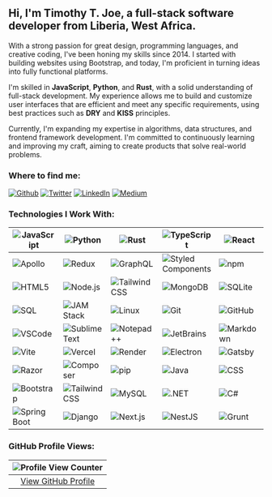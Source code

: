 ## Hi, I'm Timothy T. Joe, a full-stack software developer from Liberia, West Africa.

With a strong passion for great design, programming languages, and creative coding, I've been honing my skills since 2014. I started with building websites using Bootstrap, and today, I'm proficient in turning ideas into fully functional platforms.

I'm skilled in **JavaScript**, **Python**, and **Rust**, with a solid understanding of full-stack development. My experience allows me to build and customize user interfaces that are efficient and meet any specific requirements, using best practices such as **DRY** and **KISS** principles.

Currently, I'm expanding my expertise in algorithms, data structures, and frontend framework development. I'm committed to continuously learning and improving my craft, aiming to create products that solve real-world problems.

<h3>Where to find me:</h3>
<p>
  <a href="https://timtjoe.github.io/" target="_blank"><img alt="Github" src="https://img.shields.io/badge/GitHub-%2312100E.svg?&style=for-the-badge&logo=Github&logoColor=white" /></a> 
  <a href="https://twitter.com/timothytjoe" target="_blank"><img alt="Twitter" src="https://img.shields.io/badge/twitter-%231DA1F2.svg?&style=for-the-badge&logo=twitter&logoColor=white" /></a> 
  <a href="https://www.linkedin.com/in/timothytjoe" target="_blank"><img alt="LinkedIn" src="https://img.shields.io/badge/linkedin-%230077B5.svg?&style=for-the-badge&logo=linkedin&logoColor=white" /></a> 
  <a href="https://medium.com/@theme" target="_blank"><img alt="Medium" src="https://img.shields.io/badge/medium-%2312100E.svg?&style=for-the-badge&logo=medium&logoColor=white" /></a>
</p>

### Technologies I Work With:

| <img alt="JavaScript" src="https://img.shields.io/badge/-JavaScript-F7DF1E?style=flat-square&logo=javascript&logoColor=black" /> | <img alt="Python" src="https://img.shields.io/badge/-Python-3776AB?style=flat-square&logo=python&logoColor=white" /> | <img alt="Rust" src="https://img.shields.io/badge/-Rust-000000?style=flat-square&logo=rust&logoColor=white" /> | <img alt="TypeScript" src="https://img.shields.io/badge/-TypeScript-007ACC?style=flat-square&logo=typescript&logoColor=white" /> | <img alt="React" src="https://img.shields.io/badge/-React-45b8d8?style=flat-square&logo=react&logoColor=white" /> |
|------------------------------------------------------------|--------------------------------------------------------|------------------------------------------------------|--------------------------------------------------------------|--------------------------------------------------------|
| <img alt="Apollo" src="https://img.shields.io/badge/-Apollo%20GraphQL-311C87?style=flat-square&logo=apollo-graphql&logoColor=white" /> | <img alt="Redux" src="https://img.shields.io/badge/-Redux-764ABC?style=flat-square&logo=redux&logoColor=white" /> | <img alt="GraphQL" src="https://img.shields.io/badge/-GraphQL-E10098?style=flat-square&logo=graphql&logoColor=white" /> | <img alt="Styled Components" src="https://img.shields.io/badge/-Styled_Components-db7092?style=flat-square&logo=styled-components&logoColor=white" /> | <img alt="npm" src="https://img.shields.io/badge/-NPM-CB3837?style=flat-square&logo=npm&logoColor=white" /> |
| <img alt="HTML5" src="https://img.shields.io/badge/-HTML5-E34F26?style=flat-square&logo=html5&logoColor=white" /> | <img alt="Node.js" src="https://img.shields.io/badge/-Node.js-339933?style=flat-square&logo=node.js&logoColor=white" /> | <img alt="Tailwind CSS" src="https://img.shields.io/badge/-Tailwind%20CSS-06B6D4?style=flat-square&logo=tailwindcss&logoColor=white" /> | <img alt="MongoDB" src="https://img.shields.io/badge/-MongoDB-47A248?style=flat-square&logo=mongodb&logoColor=white" /> | <img alt="SQLite" src="https://img.shields.io/badge/-SQLite-003B57?style=flat-square&logo=sqlite&logoColor=white" /> |
| <img alt="SQL" src="https://img.shields.io/badge/-SQL-4479A1?style=flat-square&logo=postgresql&logoColor=white" /> | <img alt="JAM Stack" src="https://img.shields.io/badge/-JAM%20Stack-F0047F?style=flat-square&logo=jamstack&logoColor=white" /> | <img alt="Linux" src="https://img.shields.io/badge/-Linux-FCC624?style=flat-square&logo=linux&logoColor=black" /> | <img alt="Git" src="https://img.shields.io/badge/-Git-F05032?style=flat-square&logo=git&logoColor=white" /> | <img alt="GitHub" src="https://img.shields.io/badge/-GitHub-181717?style=flat-square&logo=github&logoColor=white" /> |
| <img alt="VSCode" src="https://img.shields.io/badge/-VSCode-0078D4?style=flat-square&logo=visual-studio-code&logoColor=white" /> | <img alt="Sublime Text" src="https://img.shields.io/badge/-Sublime%20Text-FF9800?style=flat-square&logo=sublime-text&logoColor=white" /> | <img alt="Notepad++" src="https://img.shields.io/badge/-Notepad++-90E59A?style=flat-square&logo=notepadplusplus&logoColor=black" /> | <img alt="JetBrains" src="https://img.shields.io/badge/-JetBrains-000000?style=flat-square&logo=jetbrains&logoColor=white" /> | <img alt="Markdown" src="https://img.shields.io/badge/-Markdown-000000?style=flat-square&logo=markdown&logoColor=white" /> |
| <img alt="Vite" src="https://img.shields.io/badge/-Vite-646CFF?style=flat-square&logo=vite&logoColor=white" /> | <img alt="Vercel" src="https://img.shields.io/badge/-Vercel-000000?style=flat-square&logo=vercel&logoColor=white" /> | <img alt="Render" src="https://img.shields.io/badge/-Render-46E3B7?style=flat-square&logo=render&logoColor=white" /> | <img alt="Electron" src="https://img.shields.io/badge/-Electron-47848F?style=flat-square&logo=electron&logoColor=white" /> | <img alt="Gatsby" src="https://img.shields.io/badge/-Gatsby-663399?style=flat-square&logo=gatsby&logoColor=white" /> |
| <img alt="Razor" src="https://img.shields.io/badge/-Razor-512BD4?style=flat-square&logo=dot-net&logoColor=white" /> | <img alt="Composer" src="https://img.shields.io/badge/-Composer-885630?style=flat-square&logo=composer&logoColor=white" /> | <img alt="pip" src="https://img.shields.io/badge/-pip-3775A9?style=flat-square&logo=pip&logoColor=white" /> | <img alt="Java" src="https://img.shields.io/badge/-Java-007396?style=flat-square&logo=java&logoColor=white" /> | <img alt="CSS" src="https://img.shields.io/badge/-CSS-1572B6?style=flat-square&logo=css3&logoColor=white" /> |
| <img alt="Bootstrap" src="https://img.shields.io/badge/-Bootstrap-7952B3?style=flat-square&logo=bootstrap&logoColor=white" /> | <img alt="Tailwind CSS" src="https://img.shields.io/badge/-Tailwind%20CSS-06B6D4?style=flat-square&logo=tailwindcss&logoColor=white" /> | <img alt="MySQL" src="https://img.shields.io/badge/-MySQL-4479A1?style=flat-square&logo=mysql&logoColor=white" /> | <img alt=".NET" src="https://img.shields.io/badge/-.NET-512BD4?style=flat-square&logo=.net&logoColor=white" /> | <img alt="C#" src="https://img.shields.io/badge/-C%23-239120?style=flat-square&logo=c-sharp&logoColor=white" /> |
| <img alt="Spring Boot" src="https://img.shields.io/badge/-Spring%20Boot-6DB33F?style=flat-square&logo=spring-boot&logoColor=white" /> | <img alt="Django" src="https://img.shields.io/badge/-Django-092E20?style=flat-square&logo=django&logoColor=white" /> | <img alt="Next.js" src="https://img.shields.io/badge/-Next.js-000000?style=flat-square&logo=next.js&logoColor=white" /> | <img alt="NestJS" src="https://img.shields.io/badge/-NestJS-E0234E?style=flat-square&logo=nestjs&logoColor=white" /> | <img alt="Grunt" src="https://img.shields.io/badge/-Grunt-FBA919?style=flat-square&logo=grunt&logoColor=white" /> |



### GitHub Profile Views:

| ![Profile View Counter](https://profile-counter.glitch.me/timtjoe/count.svg) |
|:---------------------------------------------:|
| [View GitHub Profile](https://github.com/timtjoe) |

